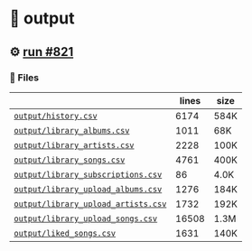 # 📝  output 

## ⚙️ [run #821](https://github.com/jwenerd/ytm-dl/actions/runs/8482588349)

### 📁 Files

|                                                                         |lines|size|
|-------------------------------------------------------------------------|-----|----|
|[`output/history.csv` ](output/history.csv)                              |6174 |584K|
|[`output/library_albums.csv` ](output/library_albums.csv)                |1011 |68K |
|[`output/library_artists.csv` ](output/library_artists.csv)              |2228 |100K|
|[`output/library_songs.csv` ](output/library_songs.csv)                  |4761 |400K|
|[`output/library_subscriptions.csv` ](output/library_subscriptions.csv)  |86   |4.0K|
|[`output/library_upload_albums.csv` ](output/library_upload_albums.csv)  |1276 |184K|
|[`output/library_upload_artists.csv` ](output/library_upload_artists.csv)|1732 |192K|
|[`output/library_upload_songs.csv` ](output/library_upload_songs.csv)    |16508|1.3M|
|[`output/liked_songs.csv` ](output/liked_songs.csv)                      |1631 |140K|
